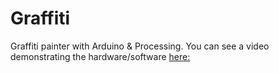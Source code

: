 Graffiti
========

Graffiti painter with Arduino & Processing. You can see a video demonstrating the hardware/software [here:](https://vimeo.com/76232143)
